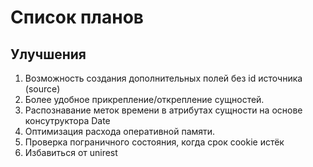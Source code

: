 # Список планов

## Улучшения
1. Возможность создания дополнительных полей без id источника (source)
2. Более удобное прикрепление/открепление сущностей.
3. Распознавание меток времени в атрибутах сущности на основе консутруктора Date
4. Оптимизация расхода оперативной памяти.
5. Проверка пограничного состояния, когда срок cookie истёк
6. Избавиться от unirest
